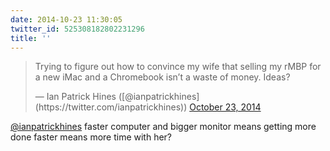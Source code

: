 ```yaml
---
date: 2014-10-23 11:30:05
twitter_id: 525308182802231296
title: ''
---
```


<blockquote class="twitter-tweet"><p lang="en" dir="ltr">Trying to figure out how to convince my wife that selling my rMBP for a new iMac and a Chromebook isn’t a waste of money. Ideas?</p>&mdash; Ian Patrick Hines ([@ianpatrickhines](https://twitter.com/ianpatrickhines)) <a href="https://twitter.com/ianpatrickhines/status/525293716492546048?ref_src=twsrc%5Etfw">October 23, 2014</a></blockquote>
<script async src="https://platform.twitter.com/widgets.js" charset="utf-8"></script>

[@ianpatrickhines](https://twitter.com/ianpatrickhines) faster computer and bigger monitor means getting more done faster means more time with her?
